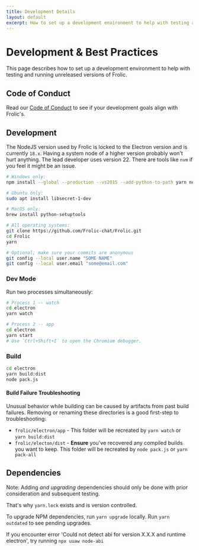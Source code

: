 ```yaml
---
title: Development Details
layout: default
excerpt: How to set up a development environment to help with testing and running unreleased versions
---
```

# Development & Best Practices
This page describes how to set up a development environment to help with testing and running unreleased versions of Frolic.

## Code of Conduct
Read our [Code of Conduct](CODE_OF_CONDUCT.html) to see if your development goals align with Frolic's.

## Development
The NodeJS version used by Frolic is locked to the Electron version and is currently `18.x`. Having a system node of a higher version probably won't hurt anything. The lead developer uses version 22. There are tools like `nvm` if you feel it might be an issue.

```bash
# Windows only:
npm install --global --production --vs2015 --add-python-to-path yarn node-gyp

# Ubuntu only:
sudo apt install libsecret-1-dev

# MacOS only:
brew install python-setuptools

# All operating systems:
git clone https://github.com/Frolic-chat/Frolic.git
cd Frolic
yarn

# Optional; make sure your commits are anonymous
git config --local user.name "SOME NAME"
git config --local user.email "some@email.com"
```

### Dev Mode
Run two processes simultaneously:

```bash
# Process 1 -- watch
cd electron
yarn watch
```

```bash
# Process 2 -- app
cd electron
yarn start
# Use `Ctrl+Shift+I` to open the Chromium debugger.
```

### Build
```bash
cd electron
yarn build:dist
node pack.js
```

#### Build Failure Troubleshooting
Unusual behavior while building can be caused by artifacts from past build failures.
Removing or renaming these directories is a good first-step to troubleshooting:
* `frolic/electron/app` - This folder will be recreated by `yarn watch` or `yarn build:dist`
* `frolic/electon/dist` - **Ensure** you've recovered any compiled builds you want to keep. This folder will be recreated by `node pack.js` or `yarn pack-all`

## Dependencies
Note: Adding *and upgrading* dependencies should only be done with prior consideration and subsequent testing.

That's why `yarn.lock` exists and is version controlled.

To upgrade NPM dependencies, run `yarn upgrade` locally. Run `yarn outdated` to see pending upgrades.

If you encounter error 'Could not detect abi for version X.X.X and runtime electron', try running
`npx uuaw node-abi`
